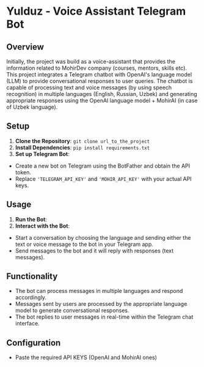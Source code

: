# Yulduz - Voice Assistant Telegram Bot

## Overview

Initially, the project was build as a voice-assistant that provides the information related to MohirDev company (courses, mentors, skills etc). This project integrates a Telegram chatbot with OpenAI's language model (LLM) to provide conversational responses to
user queries. The chatbot is capable of processing text and voice messages (by using speech recognition) in multiple languages (English, Russian, Uzbek) and generating appropriate responses
using the OpenAI language model + MohirAI (in case of Uzbek language).

## Setup

1. **Clone the Repository**: `git clone url_to_the_project`
2. **Install Dependencies**: `pip install requirements.txt`
3. **Set up Telegram Bot**:

- Create a new bot on Telegram using the BotFather and obtain the API token.
- Replace `'TELEGRAM_API_KEY'` and `'MOHIR_API_KEY'` with your actual API keys.

## Usage

1. **Run the Bot**:
2. **Interact with the Bot**:

- Start a conversation by choosing the language and sending either the text or voice message to the bot in your Telegram app.
- Send messages to the bot and it will reply with responses (text messages).

## Functionality

- The bot can process messages in multiple languages and respond accordingly.
- Messages sent by users are processed by the appropriate language model to generate conversational responses.
- The bot replies to user messages in real-time within the Telegram chat interface.

## Configuration

- Paste the required API KEYS (OpenAI and MohirAI ones)